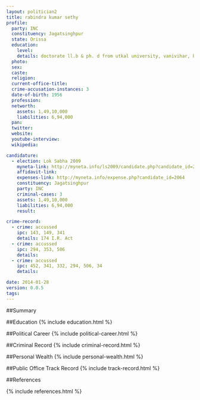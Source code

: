 ```yaml
---
layout: politician2
title: rabindra kumar sethy
profile: 
  party: INC
  constituency: Jagatsinghpur
  state: Orissa
  education: 
    level: 
    details: doctorate ll.b & ph. d from utkal university, vanivihar, bhubaneswar
  photo: 
  sex: 
  caste: 
  religion: 
  current-office-title: 
  crime-accusation-instances: 3
  date-of-birth: 1956
  profession: 
  networth: 
    assets: 1,49,10,000
    liabilities: 6,94,000
  pan: 
  twitter: 
  website: 
  youtube-interview: 
  wikipedia: 

candidature: 
  - election: Lok Sabha 2009
    myneta-link: http://myneta.info/ls2009/candidate.php?candidate_id=2064
    affidavit-link: 
    expenses-link: http://myneta.info/expense.php?candidate_id=2064
    constituency: Jagatsinghpur 
    party: INC
    criminal-cases: 3
    assets: 1,49,10,000
    liabilities: 6,94,000
    result:  

crime-record: 
  - crime: accussed
    ipc: 143, 149, 341
    details: 174 I.R. Act 
  - crime: accussed
    ipc: 294, 353, 506
    details:  
  - crime: accussed
    ipc: 452, 341, 332, 294, 506, 34
    details:  

date: 2014-01-28
version: 0.0.5
tags: 
---
```

##Summary


##Education
{% include education.html %}


##Political Career
{% include political-career.html %}


##Criminal Record
{% include criminal-record.html %}


##Personal Wealth
{% include personal-wealth.html %}


##Public Office Track Record
{% include track-record.html %}


##References


{% include references.html %}